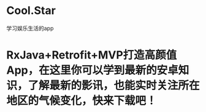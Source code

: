 # Cool.Star
学习娱乐生活的app
# RxJava+Retrofit+MVP打造高颜值App，在这里你可以学到最新的安卓知识，了解最新的影讯，也能实时关注所在地区的气候变化，快来下载吧！
